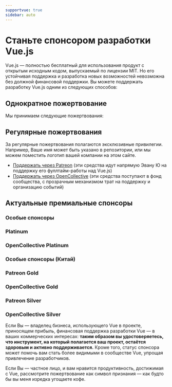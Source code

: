 ```yaml
---
supportvue: true
sidebar: auto
---
```


# Станьте спонсором разработки Vue.js

Vue.js — полностью бесплатный для использования продукт с открытым исходным кодом, выпускаемый по лицензии MIT.
Но его устойчивая поддержка и разработка новых возможностей невозможна без должной финансовой поддержки.
Вы можете поддержать разработку Vue.js одним из следующих способов:

## Однократное пожертвование

Мы принимаем следующие пожертвования:

<support-Coins />

## Регулярные пожертвования

За регулярные пожертвования полагаются эксклюзивные привилегии. Например, Ваше имя может быть указано в репозитории,
или мы можем поместить логотип вашей компании на этом сайте.

- [Поддержать через Patreon](https://www.patreon.com/evanyou) (эти средства идут напрямую Эвану Ю на поддержку его фуллтайм-работы над Vue.js)
- [Поддержать через OpenCollective](https://opencollective.com/vuejs) (эти средства поступают в фонд сообщества, с прозрачным механизмом трат на поддержку и организацию событий)

## Актуальные премиальные спонсоры

### Особые спонсоры

<support-SponsorGroup group="special_sponsors" class="platinum" />

### Platinum

<support-SponsorGroup group="platinum_sponsors" class="platinum" />

### OpenCollective Platinum

<support-OpenCollectiveGroup group="platinum" />

### Особые спонсоры (Китай)

<support-SponsorGroup group="platinum_sponsors_china" class="platinum" />

### Patreon Gold

<support-SponsorGroup group="gold_sponsors" class="patreon-sponsors sponsor-section" />

### OpenCollective Gold

<support-OpenCollectiveGroup group="gold" />

### Patreon Silver

<support-SponsorGroup group="silver_sponsors" class="patreon-sponsors sponsor-section" />

### OpenCollective Silver

<support-OpenCollectiveGroup group="silver" />

Если Вы — владелец бизнеса, использующего Vue в проекте, приносящем прибыль, финансовая поддержка разработки Vue — в ваших коммерческих интересах:
**таким образом вы удостоверяетесь, что инструмент, на который полагается ваш проект, остаётся здоровым и активно поддерживается.**
Кроме того, статус спонсора может помочь вам стать более видимыми в сообществе Vue, упрощая привлечение разработчиков.

Если Вы — частное лицо, и вам нравится продуктивность, достижимая с Vue, рассмотрите пожертвование как символ признания — как будто бы вы меня изредка угощаете кофе.

